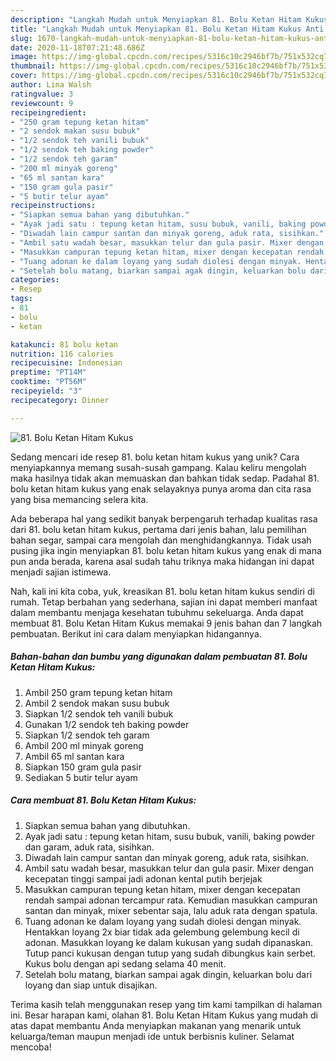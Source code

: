 ```yaml
---
description: "Langkah Mudah untuk Menyiapkan 81. Bolu Ketan Hitam Kukus Anti Gagal"
title: "Langkah Mudah untuk Menyiapkan 81. Bolu Ketan Hitam Kukus Anti Gagal"
slug: 1670-langkah-mudah-untuk-menyiapkan-81-bolu-ketan-hitam-kukus-anti-gagal
date: 2020-11-18T07:21:48.686Z
image: https://img-global.cpcdn.com/recipes/5316c10c2946bf7b/751x532cq70/81-bolu-ketan-hitam-kukus-foto-resep-utama.jpg
thumbnail: https://img-global.cpcdn.com/recipes/5316c10c2946bf7b/751x532cq70/81-bolu-ketan-hitam-kukus-foto-resep-utama.jpg
cover: https://img-global.cpcdn.com/recipes/5316c10c2946bf7b/751x532cq70/81-bolu-ketan-hitam-kukus-foto-resep-utama.jpg
author: Lina Walsh
ratingvalue: 3
reviewcount: 9
recipeingredient:
- "250 gram tepung ketan hitam"
- "2 sendok makan susu bubuk"
- "1/2 sendok teh vanili bubuk"
- "1/2 sendok teh baking powder"
- "1/2 sendok teh garam"
- "200 ml minyak goreng"
- "65 ml santan kara"
- "150 gram gula pasir"
- "5 butir telur ayam"
recipeinstructions:
- "Siapkan semua bahan yang dibutuhkan."
- "Ayak jadi satu : tepung ketan hitam, susu bubuk, vanili, baking powder dan garam, aduk rata, sisihkan."
- "Diwadah lain campur santan dan minyak goreng, aduk rata, sisihkan."
- "Ambil satu wadah besar, masukkan telur dan gula pasir. Mixer dengan kecepatan tinggi sampai jadi adonan kental putih berjejak"
- "Masukkan campuran tepung ketan hitam, mixer dengan kecepatan rendah sampai adonan tercampur rata. Kemudian masukkan campuran santan dan minyak, mixer sebentar saja, lalu aduk rata dengan spatula."
- "Tuang adonan ke dalam loyang yang sudah diolesi dengan minyak. Hentakkan loyang 2x biar tidak ada gelembung gelembung kecil di adonan. Masukkan loyang ke dalam kukusan yang sudah dipanaskan. Tutup panci kukusan dengan tutup yang sudah dibungkus kain serbet. Kukus bolu dengan api sedang selama 40 menit."
- "Setelah bolu matang, biarkan sampai agak dingin, keluarkan bolu dari loyang dan siap untuk disajikan."
categories:
- Resep
tags:
- 81
- bolu
- ketan

katakunci: 81 bolu ketan 
nutrition: 116 calories
recipecuisine: Indonesian
preptime: "PT14M"
cooktime: "PT56M"
recipeyield: "3"
recipecategory: Dinner

---
```



![81. Bolu Ketan Hitam Kukus](https://img-global.cpcdn.com/recipes/5316c10c2946bf7b/751x532cq70/81-bolu-ketan-hitam-kukus-foto-resep-utama.jpg)

Sedang mencari ide resep 81. bolu ketan hitam kukus yang unik? Cara menyiapkannya memang susah-susah gampang. Kalau keliru mengolah maka hasilnya tidak akan memuaskan dan bahkan tidak sedap. Padahal 81. bolu ketan hitam kukus yang enak selayaknya punya aroma dan cita rasa yang bisa memancing selera kita.

Ada beberapa hal yang sedikit banyak berpengaruh terhadap kualitas rasa dari 81. bolu ketan hitam kukus, pertama dari jenis bahan, lalu pemilihan bahan segar, sampai cara mengolah dan menghidangkannya. Tidak usah pusing jika ingin menyiapkan 81. bolu ketan hitam kukus yang enak di mana pun anda berada, karena asal sudah tahu triknya maka hidangan ini dapat menjadi sajian istimewa.




Nah, kali ini kita coba, yuk, kreasikan 81. bolu ketan hitam kukus sendiri di rumah. Tetap berbahan yang sederhana, sajian ini dapat memberi manfaat dalam membantu menjaga kesehatan tubuhmu sekeluarga. Anda dapat membuat 81. Bolu Ketan Hitam Kukus memakai 9 jenis bahan dan 7 langkah pembuatan. Berikut ini cara dalam menyiapkan hidangannya.

<!--inarticleads1-->

##### Bahan-bahan dan bumbu yang digunakan dalam pembuatan 81. Bolu Ketan Hitam Kukus:

1. Ambil 250 gram tepung ketan hitam
1. Ambil 2 sendok makan susu bubuk
1. Siapkan 1/2 sendok teh vanili bubuk
1. Gunakan 1/2 sendok teh baking powder
1. Siapkan 1/2 sendok teh garam
1. Ambil 200 ml minyak goreng
1. Ambil 65 ml santan kara
1. Siapkan 150 gram gula pasir
1. Sediakan 5 butir telur ayam




<!--inarticleads2-->

##### Cara membuat 81. Bolu Ketan Hitam Kukus:

1. Siapkan semua bahan yang dibutuhkan.
1. Ayak jadi satu : tepung ketan hitam, susu bubuk, vanili, baking powder dan garam, aduk rata, sisihkan.
1. Diwadah lain campur santan dan minyak goreng, aduk rata, sisihkan.
1. Ambil satu wadah besar, masukkan telur dan gula pasir. Mixer dengan kecepatan tinggi sampai jadi adonan kental putih berjejak
1. Masukkan campuran tepung ketan hitam, mixer dengan kecepatan rendah sampai adonan tercampur rata. Kemudian masukkan campuran santan dan minyak, mixer sebentar saja, lalu aduk rata dengan spatula.
1. Tuang adonan ke dalam loyang yang sudah diolesi dengan minyak. Hentakkan loyang 2x biar tidak ada gelembung gelembung kecil di adonan. Masukkan loyang ke dalam kukusan yang sudah dipanaskan. Tutup panci kukusan dengan tutup yang sudah dibungkus kain serbet. Kukus bolu dengan api sedang selama 40 menit.
1. Setelah bolu matang, biarkan sampai agak dingin, keluarkan bolu dari loyang dan siap untuk disajikan.




Terima kasih telah menggunakan resep yang tim kami tampilkan di halaman ini. Besar harapan kami, olahan 81. Bolu Ketan Hitam Kukus yang mudah di atas dapat membantu Anda menyiapkan makanan yang menarik untuk keluarga/teman maupun menjadi ide untuk berbisnis kuliner. Selamat mencoba!
